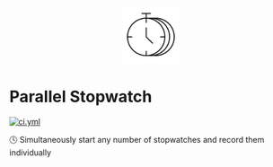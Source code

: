 <!----- BEGIN GHOST DOCS LOGO src="./static/favicon.png" ----->

<div align="center">
<img src="./static/favicon.png" width="100px" />
</div>

<!----- END GHOST DOCS LOGO ----->

<!----- BEGIN GHOST DOCS HEADER ----->

# Parallel Stopwatch

[![ci.yml](https://github.com/jill64/parallel-stopwatch/actions/workflows/ci.yml/badge.svg)](https://github.com/jill64/parallel-stopwatch/actions/workflows/ci.yml)

🕓 Simultaneously start any number of stopwatches and record them individually

<!----- END GHOST DOCS HEADER ----->
